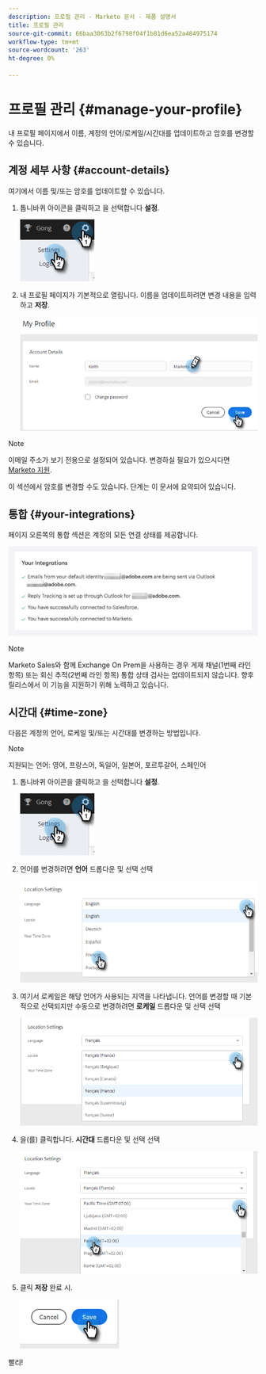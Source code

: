 ```yaml
---
description: 프로필 관리 - Marketo 문서 - 제품 설명서
title: 프로필 관리
source-git-commit: 66baa3063b2f6798f04f1b81d6ea52a484975174
workflow-type: tm+mt
source-wordcount: '263'
ht-degree: 0%

---
```


# 프로필 관리 {#manage-your-profile}

내 프로필 페이지에서 이름, 계정의 언어/로케일/시간대를 업데이트하고 암호를 변경할 수 있습니다.

## 계정 세부 사항 {#account-details}

여기에서 이름 및/또는 암호를 업데이트할 수 있습니다.

1. 톱니바퀴 아이콘을 클릭하고 을 선택합니다 **설정**.

   ![](assets/manage-your-profile-1.png)

1. 내 프로필 페이지가 기본적으로 열립니다. 이름을 업데이트하려면 변경 내용을 입력하고 **저장**.

   ![](assets/manage-your-profile-2.png)

>[!NOTE]
>
>이메일 주소가 보기 전용으로 설정되어 있습니다. 변경하실 필요가 있으시다면 [Marketo 지원](https://nation.marketo.com/t5/Support/ct-p/Support).

이 섹션에서 암호를 변경할 수도 있습니다. 단계는 이 문서에 요약되어 있습니다.

## 통합 {#your-integrations}

페이지 오른쪽의 통합 섹션은 계정의 모든 연결 상태를 제공합니다.

![](assets/manage-your-profile-3.png)

>[!NOTE]
>
>Marketo Sales와 함께 Exchange On Prem을 사용하는 경우 게재 채널(1번째 라인 항목) 또는 회신 추적(2번째 라인 항목) 통합 상태 검사는 업데이트되지 않습니다. 향후 릴리스에서 이 기능을 지원하기 위해 노력하고 있습니다.

## 시간대 {#time-zone}

다음은 계정의 언어, 로케일 및/또는 시간대를 변경하는 방법입니다.

>[!NOTE]
>
>지원되는 언어: 영어, 프랑스어, 독일어, 일본어, 포르투갈어, 스페인어

1. 톱니바퀴 아이콘을 클릭하고 을 선택합니다 **설정**.

   ![](assets/manage-your-profile-4.png)

1. 언어를 변경하려면 **언어** 드롭다운 및 선택 선택

   ![](assets/manage-your-profile-5.png)

1. 여기서 로케일은 해당 언어가 사용되는 지역을 나타냅니다. 언어를 변경할 때 기본적으로 선택되지만 수동으로 변경하려면 **로케일** 드롭다운 및 선택 선택

   ![](assets/manage-your-profile-6.png)

1. 을(를) 클릭합니다. **시간대** 드롭다운 및 선택 선택

   ![](assets/manage-your-profile-7.png)

1. 클릭 **저장** 완료 시.

   ![](assets/manage-your-profile-8.png)

빨리!
